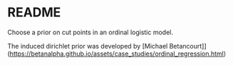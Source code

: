 # README

Choose a prior on cut points in an ordinal logistic model.

The induced dirichlet prior was developed by [Michael Betancourt]](https://betanalpha.github.io/assets/case_studies/ordinal_regression.html)
